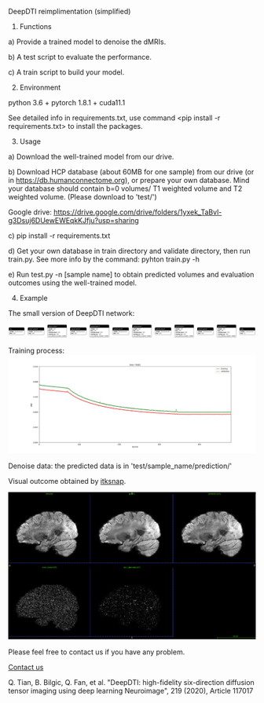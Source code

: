 
DeepDTI reimplimentation (simplified)



1. Functions

  a) Provide a trained model to denoise the dMRIs.

  b) A test script to evaluate the performance.

  c) A train script to build your model.

2. Environment

  python 3.6 + pytorch 1.8.1 + cuda11.1

  See detailed info in requirements.txt, use command <pip install -r requirements.txt> to install the packages.

3. Usage

  a) Download the well-trained model from our drive.

  b) Download HCP database (about 60MB for one sample) from our drive (or in https://db.humanconnectome.org), or prepare your own database.
Mind your database should contain b=0 volumes/ T1 weighted volume and T2 weighted volume. (Please download to 'test/')

  Google drive: https://drive.google.com/drive/folders/1yxek_TaBvl-g3Dsuj6DUewEWEqkKJfju?usp=sharing

  c) pip install -r requirements.txt

  d) Get your own database in train directory and validate directory, then run train.py. See more info by the command: pyhton train.py -h

  e) Run test.py -n [sample name] to obtain predicted volumes and evaluation outcomes using the well-trained model.

4. Example

  The small version of DeepDTI network:

![model](Examples/model.png)


  Training process:
![loss](Examples/loss.jpg)

  Denoise data: the predicted data is in 'test/sample_name/prediction/'


  
  Visual outcome obtained by [itksnap](http://www.itksnap.org/pmwiki/pmwiki.php).

![outcome](Examples/outcome.png )

  

Please feel free to contact us if you have any problem.

[Contact us](jinnanhu@zhejianglab.com)
  
Q. Tian, B. Bilgic, Q. Fan, et al. "DeepDTI: high-fidelity six-direction diffusion tensor imaging using deep learning Neuroimage", 219 (2020), Article 117017
